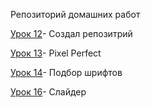 
Репозиторий домашних работ 

[Урок 12](https://csshtmljs.github.io/lesson_12/ "Описание")- Создал репозитрий

[Урок 13](https://csshtmljs.github.io/lesson_13/ "Описание")- Pixel Perfect

[Урок 14](https://csshtmljs.github.io/lesson_14/ "Описание")- Подбор шрифтов

[Урок 16](https://csshtmljs.github.io/lesson_16/ "Описание")- Слайдер
